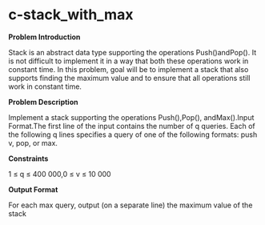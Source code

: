 # c-stack_with_max

**Problem Introduction**

Stack is an abstract data type supporting the operations Push()andPop(). It is not difficult to implement it in a way that both these operations work in constant time. In this problem, goal will be to implement a stack that also supports finding the maximum value and to ensure that all operations still work in constant time.

**Problem Description**

Implement a stack supporting the operations Push(),Pop(), andMax().Input Format.The first line of the input contains the number of q queries. Each of the following q lines specifies a query of one of the following formats: push v, pop, or max.

**Constraints**

1 ≤ q ≤ 400 000,0 ≤ v ≤ 10 000

**Output Format**

For each max query, output (on a separate line) the maximum value of the stack
